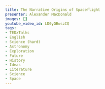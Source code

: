 ```yaml
---
title: The Narrative Origins of Spaceflight
presenter: Alexander MacDonald
images: []
youtube_video_id: LD0yGBwszCQ
tags:
- TEDxTalks
- English
- Science (hard)
- Astronomy
- Exploration
- Future
- History
- Ideas
- Literature
- Science
- Space
---
```

